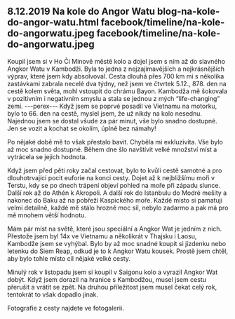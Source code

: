 8.12.2019
Na kole do Angor Watu
blog-na-kole-do-angor-watu.html
facebook/timeline/na-kole-do-angorwatu.jpeg
facebook/timeline/na-kole-do-angorwatu.jpeg
--------------
Koupil jsem si v Ho Či Minově městě kolo a dojel jsem s ním až do slavného Angkor Watu v Kambodži. Byla to jedna z nejzajímavějších a nejkrásnějších výprav, které jsem kdy absolvoval. Cesta dlouhá přes 700 km mi s několika zastávkami zabrala necelé dva týdny, než jsem ve čtvrtek 5.12., 878. den na cestě kolem světa, mohl vstoupit do chrámu Bayon. Kambodža mě šokovala v pozitivním i negativním smyslu a stala se jednou z mých “life-changing” zemí.
---perex---
Když jsem se poprvé posadil ve Vietnamu na motorku, bylo to 66. den na cestě, myslel jsem, že už nikdy na kolo nesednu. Najednou jsem se dostal všude za pár minut, vše bylo snadno dostupné. Jen se vozit a kochat se okolím, úplně bez námahy! 

Po nějaké době mě to však přestalo bavit. Chyběla mi exkluzivita. Vše bylo až moc snadno dostupné. Během dne šlo navštívit velké množství míst a vytrácela se jejich hodnota.

Když jsem před pěti roky začal cestovat, bylo to kvůli cestě samotné a pro dlouhotrvající pocit euforie na konci cesty. Dojet až k nejbližšímu moři v Terstu, kdy se po dnech trápení objeví pohled na moře při západu slunce. Další rok až do Athén k Akropoli. A další rok do Istanbulu do Modré mešity a nakonec do Baku až na pobřeží Kaspického moře. Každé místo si pamatuji velmi detailně, každé mě stálo hrozně moc sil, nebylo zadarmo a pak má pro mě mnohem větší hodnotu.

Mám pár míst na světě, které jsou speciální a Angkor Wat je jedním z nich. Přestože jsem byl 14x ve Vietnamu a několikrát v Thajsku i Laosu, Kambodže jsem se vyhýbal. Bylo by až moc snadné koupit si jízdenku nebo letenku do Siem Reap, odkud je to k Angkor Watu kousek. Prostě jsem chtěl, aby bylo tohle místo cíl nějaké velké cesty. 

Minulý rok v listopadu jsem si koupil v Saigonu kolo a vyrazil Angkor Wat dobýt. Když jsem dorazil na hranice s Kambodžou, musel jsem cestu přerušit a vrátit se zpět. Na druhou příležitost jsem musel čekat celý rok, tentokrát to však dopadlo jinak.

Fotografie z cesty najdete ve fotogalerii.